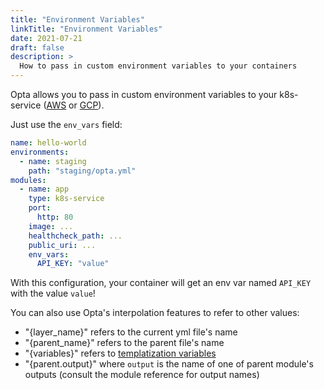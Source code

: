 ```yaml
---
title: "Environment Variables"
linkTitle: "Environment Variables"
date: 2021-07-21
draft: false
description: >
  How to pass in custom environment variables to your containers
---
```


Opta allows you to pass in custom environment variables to your k8s-service
([AWS](/reference/service-modules/aws/#k8s-service) or [GCP](/reference/service-modules/gcp/#k8s-service)).

Just use the `env_vars` field:

```yaml
name: hello-world
environments:
  - name: staging
    path: "staging/opta.yml"
modules:
  - name: app
    type: k8s-service
    port:
      http: 80
    image: ...
    healthcheck_path: ...
    public_uri: ...
    env_vars:
      API_KEY: "value"
```

With this configuration, your container will get an env var named `API_KEY` with
the value `value`!

You can also use Opta's interpolation features to refer to other values:

- "{layer_name}" refers to the current yml file's name
- "{parent_name}" refers to the parent file's name
- "{variables}" refers to [templatization variables](/tutorials/templatization)
- "{parent.output}" where `output` is the name of one of parent module's outputs
  (consult the module reference for output names)
